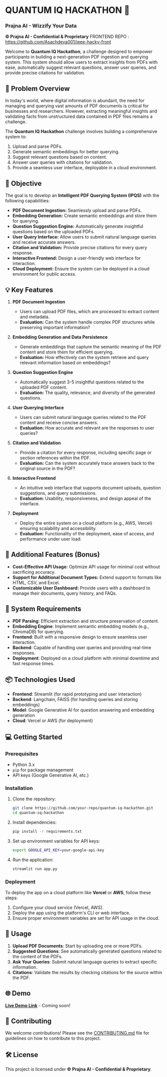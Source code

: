 # QUANTUM IQ HACKATHON 🚀
### Prajna AI - Wizzify Your Data  
**© Prajna AI - Confidential & Proprietary**
FRONTEND REPO : https://github.com/Asachdeva001/ieee-hacky-front

Welcome to **Quantum IQ Hackathon**, a challenge designed to empower participants in building a next-generation PDF ingestion and querying system. This system should allow users to extract insights from PDFs with ease, automatically suggest relevant questions, answer user queries, and provide precise citations for validation.

## 🚩 **Problem Overview**
In today's world, where digital information is abundant, the need for managing and querying vast amounts of PDF documents is critical for businesses and researchers. However, extracting meaningful insights and validating facts from unstructured data contained in PDF files remains a challenge.

The **Quantum IQ Hackathon** challenge involves building a comprehensive system to:
1. Upload and parse PDFs.
2. Generate semantic embeddings for better querying.
3. Suggest relevant questions based on content.
4. Answer user queries with citations for validation.
5. Provide a seamless user interface, deployable in a cloud environment.

## 🎯 **Objective**
The goal is to develop an **Intelligent PDF Querying System (IPQS)** with the following capabilities:
- **PDF Document Ingestion:** Seamlessly upload and parse PDFs.
- **Embedding Generation:** Create semantic embeddings and store them for querying.
- **Question Suggestion Engine:** Automatically generate insightful questions based on the uploaded PDFs.
- **User Query Interface:** Allow users to submit natural language queries and receive accurate answers.
- **Citation and Validation:** Provide precise citations for every query response.
- **Interactive Frontend:** Design a user-friendly web interface for interaction.
- **Cloud Deployment:** Ensure the system can be deployed in a cloud environment for public access.

## 💡 **Key Features**
1. **PDF Document Ingestion**
    - Users can upload PDF files, which are processed to extract content and metadata.
    - **Evaluation:** Can the system handle complex PDF structures while preserving important information?

2. **Embedding Generation and Data Persistence**
    - Generate embeddings that capture the semantic meaning of the PDF content and store them for efficient querying.
    - **Evaluation:** How effectively can the system retrieve and query relevant information based on embeddings?

3. **Question Suggestion Engine**
    - Automatically suggest 3-5 insightful questions related to the uploaded PDF content.
    - **Evaluation:** The quality, relevance, and diversity of the generated questions.

4. **User Querying Interface**
    - Users can submit natural language queries related to the PDF content and receive concise answers.
    - **Evaluation:** How accurate and relevant are the responses to user queries?

5. **Citation and Validation**
    - Provide a citation for every response, including specific page or section references within the PDF.
    - **Evaluation:** Can the system accurately trace answers back to the original source in the PDF?

6. **Interactive Frontend**
    - An intuitive web interface that supports document uploads, question suggestions, and query submissions.
    - **Evaluation:** Usability, responsiveness, and design appeal of the interface.

7. **Deployment**
    - Deploy the entire system on a cloud platform (e.g., AWS, Vercel) ensuring scalability and accessibility.
    - **Evaluation:** Functionality of the deployment, ease of access, and performance under user load.

## 🌟 **Additional Features (Bonus)**
- **Cost-Effective API Usage:** Optimize API usage for minimal cost without sacrificing accuracy.
- **Support for Additional Document Types:** Extend support to formats like HTML, CSV, and Excel.
- **Customizable User Dashboard:** Provide users with a dashboard to manage their documents, query history, and FAQs.

## 🔧 **System Requirements**
- **PDF Parsing**: Efficient extraction and structure preservation of content.
- **Embedding Engine**: Implement semantic embedding models (e.g., ChromaDB) for querying.
- **Frontend**: Built with a responsive design to ensure seamless user interaction.
- **Backend**: Capable of handling user queries and providing real-time responses.
- **Deployment**: Deployed on a cloud platform with minimal downtime and fast response times.

## 📦 **Technologies Used**
- **Frontend**: Streamlit (for rapid prototyping and user interaction)
- **Backend**: Langchain, FAISS (for handling queries and storing embeddings)
- **Model**: Google Generative AI for question answering and embedding generation
- **Cloud**: Vercel or AWS (for deployment)

## 💻 **Getting Started**

### Prerequisites
- Python 3.x
- `pip` for package management
- API keys (Google Generative AI, etc.)

### Installation

1. Clone the repository:
    ```bash
    git clone https://github.com/your-repo/quantum-iq-hackathon.git
    cd quantum-iq-hackathon
    ```

2. Install dependencies:
    ```bash
    pip install -r requirements.txt
    ```

3. Set up environment variables for API keys:
    ```bash
    export GOOGLE_API_KEY=your-google-api-key
    ```

4. Run the application:
    ```bash
    streamlit run app.py
    ```

### Deployment
To deploy the app on a cloud platform like **Vercel** or **AWS**, follow these steps:
1. Configure your cloud service (Vercel, AWS).
2. Deploy the app using the platform's CLI or web interface.
3. Ensure proper environment variables are set for API usage in the cloud.

## 📄 **Usage**
1. **Upload PDF Documents**: Start by uploading one or more PDFs.
2. **Suggested Questions**: See automatically generated questions related to the content of the PDFs.
3. **Ask Your Queries**: Submit natural language queries to extract specific information.
4. **Citations**: Validate the results by checking citations for the source within the PDF.

## 🌐 **Demo**
**[Live Demo Link](#)** - Coming soon!

## 🤝 **Contributing**
We welcome contributions! Please see the [CONTRIBUTING.md](CONTRIBUTING.md) file for guidelines on how to contribute to this project.

## 🛠 **License**
This project is licensed under **© Prajna AI - Confidential & Proprietary**.
